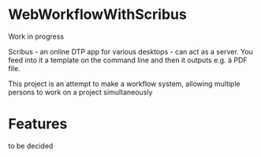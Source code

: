 # WebWorkflowWithScribus
Work in progress

Scribus - an online DTP app for various desktops - can act as a server.
You feed into it a template on the command line and then it outputs e.g. ä PDF file.

This project is an attempt to make a workflow system, allowing multiple persons to work on a project simultaneously

# Features
to be decided
